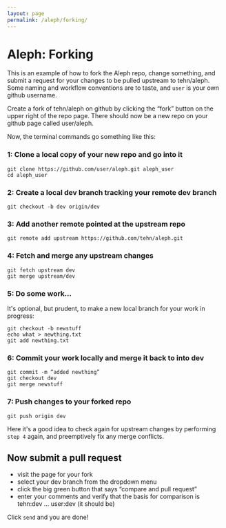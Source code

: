 ```yaml
---
layout: page
permalink: /aleph/forking/
---
```


# Aleph: Forking

This is an example of how to fork the Aleph repo, change something, and submit a request for your changes to be pulled upstream to tehn/aleph. Some naming and workflow conventions are to taste, and `user` is your own github username.

Create a fork of tehn/aleph on github by clicking the “fork” button on the upper right of the repo page. There should now be a new repo on your github page called user/aleph.

Now, the terminal commands go something like this:

### 1: Clone a local copy of your new repo and go into it

~~~
git clone https://github.com/user/aleph.git aleph_user
cd aleph_user
~~~

### 2: Create a local dev branch tracking your remote dev branch

~~~
git checkout -b dev origin/dev
~~~

### 3: Add another remote pointed at the upstream repo

~~~
git remote add upstream https://github.com/tehn/aleph.git
~~~

### 4: Fetch and merge any upstream changes

~~~
git fetch upstream dev
git merge upstream/dev
~~~

### 5: Do some work…

It's optional, but prudent, to make a new local branch for your work in progress:

~~~
git checkout -b newstuff
echo what > newthing.txt
git add newthing.txt
~~~

### 6: Commit your work locally and merge it back to into dev

~~~
git commit -m “added newthing”
git checkout dev
git merge newstuff
~~~

### 7: Push changes to your forked repo

~~~
git push origin dev
~~~

Here it's a good idea to check again for upstream changes by performing `step 4` again, and preemptively fix any merge conflicts.

## Now submit a pull request

- visit the page for your fork
- select your dev branch from the dropdown menu
- click the big green button that says “compare and pull request”
- enter your comments and verify that the basis for comparison is tehn:dev … user:dev (it should be)

Click `send` and you are done!
